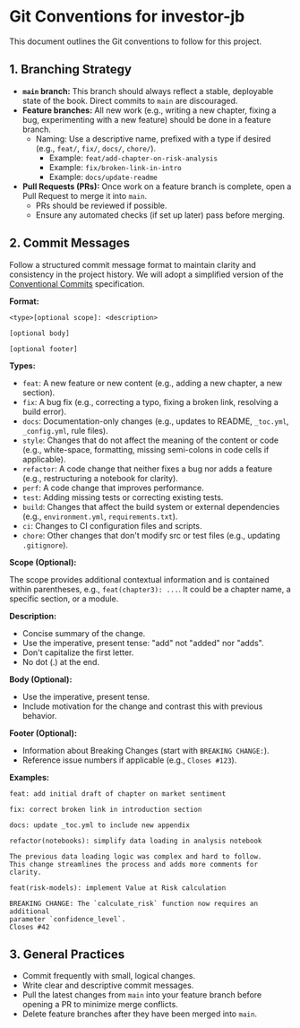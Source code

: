 # Git Conventions for investor-jb

This document outlines the Git conventions to follow for this project.

## 1. Branching Strategy

- **`main` branch:** This branch should always reflect a stable, deployable state of the book. Direct commits to `main` are discouraged.
- **Feature branches:** All new work (e.g., writing a new chapter, fixing a bug, experimenting with a new feature) should be done in a feature branch.
  - Naming: Use a descriptive name, prefixed with a type if desired (e.g., `feat/`, `fix/`, `docs/`, `chore/`).
    - Example: `feat/add-chapter-on-risk-analysis`
    - Example: `fix/broken-link-in-intro`
    - Example: `docs/update-readme`
- **Pull Requests (PRs):** Once work on a feature branch is complete, open a Pull Request to merge it into `main`.
  - PRs should be reviewed if possible.
  - Ensure any automated checks (if set up later) pass before merging.

## 2. Commit Messages

Follow a structured commit message format to maintain clarity and consistency in the
project history. We will adopt a simplified version of the
[Conventional Commits](https://www.conventionalcommits.org/) specification.

**Format:**

```text
<type>[optional scope]: <description>

[optional body]

[optional footer]
```

**Types:**

- `feat`: A new feature or new content (e.g., adding a new chapter, a new section).
- `fix`: A bug fix (e.g., correcting a typo, fixing a broken link, resolving a build error).
- `docs`: Documentation-only changes (e.g., updates to README, `_toc.yml`, `_config.yml`, rule files).
- `style`: Changes that do not affect the meaning of the content or code (e.g., white-space, formatting, missing semi-colons in code cells if applicable).
- `refactor`: A code change that neither fixes a bug nor adds a feature (e.g., restructuring a notebook for clarity).
- `perf`: A code change that improves performance.
- `test`: Adding missing tests or correcting existing tests.
- `build`: Changes that affect the build system or external dependencies (e.g., `environment.yml`, `requirements.txt`).
- `ci`: Changes to CI configuration files and scripts.
- `chore`: Other changes that don't modify src or test files (e.g., updating `.gitignore`).

**Scope (Optional):**

The scope provides additional contextual information and is contained within parentheses, e.g., `feat(chapter3): ...`. It could be a chapter name, a specific section, or a module.

**Description:**

- Concise summary of the change.
- Use the imperative, present tense: "add" not "added" nor "adds".
- Don't capitalize the first letter.
- No dot (.) at the end.

**Body (Optional):**

- Use the imperative, present tense.
- Include motivation for the change and contrast this with previous behavior.

**Footer (Optional):**

- Information about Breaking Changes (start with `BREAKING CHANGE:`).
- Reference issue numbers if applicable (e.g., `Closes #123`).

**Examples:**

```text
feat: add initial draft of chapter on market sentiment
```

```text
fix: correct broken link in introduction section
```

```text
docs: update _toc.yml to include new appendix
```

```text
refactor(notebooks): simplify data loading in analysis notebook

The previous data loading logic was complex and hard to follow.
This change streamlines the process and adds more comments for clarity.
```

```text
feat(risk-models): implement Value at Risk calculation

BREAKING CHANGE: The `calculate_risk` function now requires an additional
parameter `confidence_level`.
Closes #42
```

## 3. General Practices

- Commit frequently with small, logical changes.
- Write clear and descriptive commit messages.
- Pull the latest changes from `main` into your feature branch before opening a PR to minimize merge conflicts.
- Delete feature branches after they have been merged into `main`.
